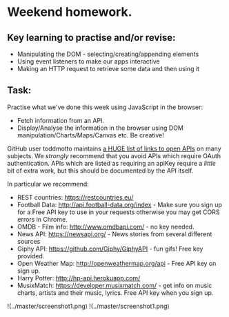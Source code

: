 # Weekend homework.

## Key learning to practise and/or revise:

 - Manipulating the DOM - selecting/creating/appending elements
 - Using event listeners to make our apps interactive
 - Making an HTTP request to retrieve some data and then using it

## Task:

Practise what we've done this week using JavaScript in the browser:

- Fetch information from an API.
- Display/Analyse the information in the browser using DOM manipulation/Charts/Maps/Canvas etc. Be creative!

GitHub user toddmotto maintains [a HUGE list of links to open APIs](https://github.com/toddmotto/public-apis) on many subjects. We _strongly_ recommend that you avoid APIs which require OAuth authentication. APIs which are listed as requiring an apiKey require a _little_ bit of extra work, but this should be documented by the API itself.

In particular we recommend:

  - REST countries: https://restcountries.eu/
  - Football Data: http://api.football-data.org/index - Make sure you sign up for a Free API key to use in your requests otherwise you may get CORS errors in Chrome.
  - OMDB - Film info: http://www.omdbapi.com/ - no key needed.
  - News API: https://newsapi.org/ - News stories from several different sources
  - Giphy API: https://github.com/Giphy/GiphyAPI - fun gifs! Free key provided.
  - Open Weather Map: http://openweathermap.org/api - Free API key on sign up.
  - Harry Potter: http://hp-api.herokuapp.com/
  - MusixMatch: https://developer.musixmatch.com/ - get info on music charts, artists and their music, lyrics. Free API key when you sign up.

!(../master/screenshot1.png)
!(../master/screenshot1.png)
